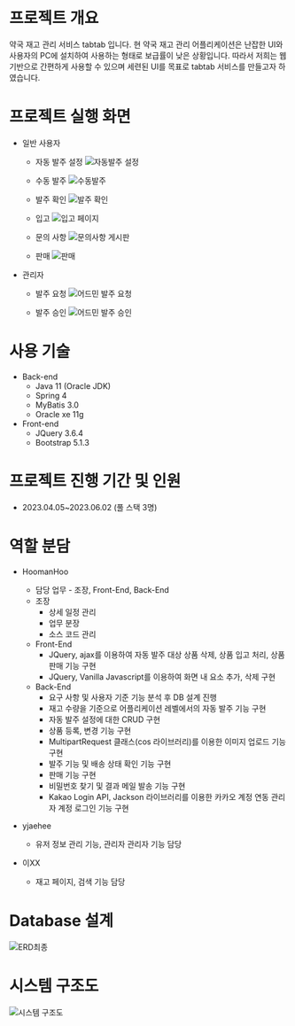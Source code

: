 # 프로젝트 개요

약국 재고 관리 서비스 tabtab 입니다.
현 약국 재고 관리 어플리케이션은 난잡한 UI와 사용자의 PC에 설치하여 사용하는 형태로 보급률이 낮은 상황입니다. 
따라서 저희는 웹 기반으로 간편하게 사용할 수 있으며 세련된 UI를 목표로 tabtab 서비스를 만들고자 하였습니다.

# 프로젝트 실행 화면
- 일반 사용자
  - 자동 발주 설정
  ![자동발주 설정](https://github.com/HoomanHoo/tabtab/assets/129934364/983b75dc-6ac2-4f80-b0f5-ef3557aa80e7)
  
  - 수동 발주
  ![수동발주](https://github.com/HoomanHoo/tabtab/assets/129934364/daddb742-fe5a-4897-ad8e-1147d37dc9bb)
  
  - 발주 확인
  ![발주 확인](https://github.com/HoomanHoo/tabtab/assets/129934364/07c9ca43-f044-4aba-8808-98a1726ed1bf)

  - 입고
  ![입고 페이지](https://github.com/HoomanHoo/tabtab/assets/129934364/b7b682b8-9486-4463-8ef4-ec0be87c3f74)

  
  - 문의 사항
  ![문의사항 게시판](https://github.com/HoomanHoo/tabtab/assets/129934364/2a0780e0-b940-433c-bc8d-6e092d46d823)
  
  - 판매
  ![판매](https://github.com/HoomanHoo/tabtab/assets/129934364/2ad7569b-2480-4696-adf4-083b82391edd)

- 관리자
  - 발주 요청
  ![어드민 발주 요청](https://github.com/HoomanHoo/tabtab/assets/129934364/c31f5730-69f4-4385-8fae-986105a02a8f)

  - 발주 승인
  ![어드민 발주 승인](https://github.com/HoomanHoo/tabtab/assets/129934364/e951966d-7e74-46ea-8b24-9ce4141e103f)





  
# 사용 기술

- Back-end
  - Java 11 (Oracle JDK)
  - Spring 4
  - MyBatis 3.0
  - Oracle xe 11g
- Front-end
  - JQuery 3.6.4
  - Bootstrap 5.1.3

# 프로젝트 진행 기간 및 인원
- 2023.04.05~2023.06.02 (풀 스택 3명)

# 역할 분담
- HoomanHoo
  - 담당 업무 - 조장, Front-End, Back-End
  - 조장
    - 상세 일정 관리
    - 업무 분장
    - 소스 코드 관리
  - Front-End
    - JQuery, ajax를 이용하여 자동 발주 대상 상품 삭제, 상품 입고 처리, 상품 판매 기능 구현
    - JQuery, Vanilla Javascript를 이용하여 화면 내 요소 추가, 삭제 구현
  - Back-End
    - 요구 사항 및 사용자 기준 기능 분석 후 DB 설계 진행
    - 재고 수량을 기준으로 어플리케이션 레벨에서의 자동 발주 기능 구현
    - 자동 발주 설정에 대한 CRUD 구현
    - 상품 등록, 변경 기능 구현
    - MultipartRequest 클래스(cos 라이브러리)를 이용한 이미지 업로드 기능 구현
    - 발주 기능 및 배송 상태 확인 기능 구현
    - 판매 기능 구현
    - 비밀번호 찾기 및 결과 메일 발송 기능 구현
    - Kakao Login API, Jackson 라이브러리를 이용한 카카오 계정 연동 관리자 계정 로그인 기능 구현

- yjaehee
  - 유저 정보 관리 기능, 관리자 관리자 기능 담당

- 이XX
  - 재고 페이지, 검색 기능 담당  

# Database 설계

![ERD최종](https://github.com/HoomanHoo/tabtab/assets/129934364/b5773cd7-286c-4ab2-9f94-68db0675ff5d)

# 시스템 구조도

![시스템 구조도](https://github.com/HoomanHoo/tabtab/assets/129934364/9032513a-b9fd-4135-b2b1-5ed496bcb7d4)




